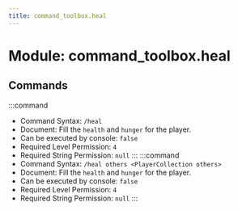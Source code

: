 ```yaml
---
title: command_toolbox.heal
---
```



# Module: command_toolbox.heal

## Commands
:::command
- Command Syntax: `/heal`
- Document: Fill the `health` and `hunger` for the player.
- Can be executed by console: `false`
- Required Level Permission: `4`
- Required String Permission: `null`
:::
:::command
- Command Syntax: `/heal others <PlayerCollection others>`
- Document: Fill the `health` and `hunger` for the player.
- Can be executed by console: `false`
- Required Level Permission: `4`
- Required String Permission: `null`
:::
